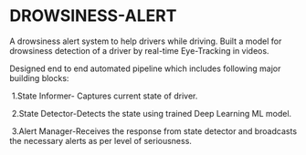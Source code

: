 # DROWSINESS-ALERT 

A drowsiness alert system to help drivers while driving. Built a model for drowsiness detection of a driver by real-time Eye-Tracking in videos.

Designed end to end automated pipeline which includes following major building blocks:

 &nbsp;1.State Informer- Captures current state of driver.

 &nbsp;2.State Detector-Detects the state using trained Deep Learning ML model.

 &nbsp;3.Alert Manager-Receives the response from state detector and broadcasts the necessary alerts as per level of seriousness.



